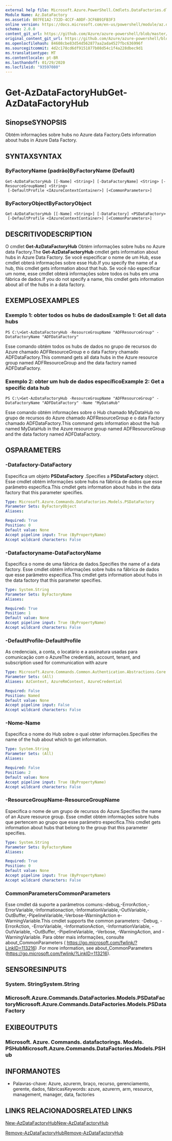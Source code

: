 ```yaml
---
external help file: Microsoft.Azure.PowerShell.Cmdlets.DataFactories.dll-Help.xml
Module Name: Az.DataFactory
ms.assetid: B07FE1A2-732D-4CCF-A0DF-3CF6B91FB3F3
online version: https://docs.microsoft.com/en-us/powershell/module/az.datafactory/get-azdatafactoryhub
schema: 2.0.0
content_git_url: https://github.com/Azure/azure-powershell/blob/master/src/DataFactory/DataFactoryV2/help/Get-AzDataFactoryHub.md
original_content_git_url: https://github.com/Azure/azure-powershell/blob/master/src/DataFactory/DataFactoryV2/help/Get-AzDataFactoryHub.md
ms.openlocfilehash: 84608cbe83d54d562877aa2ada4527fbc636996f
ms.sourcegitcommit: 4d2c178cd6df9151877b08d54c1f4a228dbec9d1
ms.translationtype: MT
ms.contentlocale: pt-BR
ms.lasthandoff: 01/29/2020
ms.locfileid: "93597080"
---
```

# <span data-ttu-id="dbc1f-101">Get-AzDataFactoryHub</span><span class="sxs-lookup"><span data-stu-id="dbc1f-101">Get-AzDataFactoryHub</span></span>

## <span data-ttu-id="dbc1f-102">Sinopse</span><span class="sxs-lookup"><span data-stu-id="dbc1f-102">SYNOPSIS</span></span>
<span data-ttu-id="dbc1f-103">Obtém informações sobre hubs no Azure data Factory.</span><span class="sxs-lookup"><span data-stu-id="dbc1f-103">Gets information about hubs in Azure Data Factory.</span></span>

## <span data-ttu-id="dbc1f-104">SYNTAX</span><span class="sxs-lookup"><span data-stu-id="dbc1f-104">SYNTAX</span></span>

### <span data-ttu-id="dbc1f-105">ByFactoryName (padrão)</span><span class="sxs-lookup"><span data-stu-id="dbc1f-105">ByFactoryName (Default)</span></span>
```
Get-AzDataFactoryHub [[-Name] <String>] [-DataFactoryName] <String> [-ResourceGroupName] <String>
 [-DefaultProfile <IAzureContextContainer>] [<CommonParameters>]
```

### <span data-ttu-id="dbc1f-106">ByFactoryObject</span><span class="sxs-lookup"><span data-stu-id="dbc1f-106">ByFactoryObject</span></span>
```
Get-AzDataFactoryHub [[-Name] <String>] [-DataFactory] <PSDataFactory>
 [-DefaultProfile <IAzureContextContainer>] [<CommonParameters>]
```

## <span data-ttu-id="dbc1f-107">DESCRITIVO</span><span class="sxs-lookup"><span data-stu-id="dbc1f-107">DESCRIPTION</span></span>
<span data-ttu-id="dbc1f-108">O cmdlet **Get-AzDataFactoryHub** Obtém informações sobre hubs no Azure data Factory.</span><span class="sxs-lookup"><span data-stu-id="dbc1f-108">The **Get-AzDataFactoryHub** cmdlet gets information about hubs in Azure Data Factory.</span></span>
<span data-ttu-id="dbc1f-109">Se você especificar o nome de um Hub, esse cmdlet obterá informações sobre esse Hub.</span><span class="sxs-lookup"><span data-stu-id="dbc1f-109">If you specify the name of a hub, this cmdlet gets information about that hub.</span></span>
<span data-ttu-id="dbc1f-110">Se você não especificar um nome, esse cmdlet obterá informações sobre todos os hubs em uma fábrica de dados.</span><span class="sxs-lookup"><span data-stu-id="dbc1f-110">If you do not specify a name, this cmdlet gets information about all of the hubs in a data factory.</span></span>

## <span data-ttu-id="dbc1f-111">EXEMPLOS</span><span class="sxs-lookup"><span data-stu-id="dbc1f-111">EXAMPLES</span></span>

### <span data-ttu-id="dbc1f-112">Exemplo 1: obter todos os hubs de dados</span><span class="sxs-lookup"><span data-stu-id="dbc1f-112">Example 1: Get all data hubs</span></span>
```
PS C:\>Get-AzDataFactoryHub -ResourceGroupName "ADFResourceGroup" -DataFactoryName "ADFDataFactory"
```

<span data-ttu-id="dbc1f-113">Esse comando obtém todos os hubs de dados no grupo de recursos do Azure chamado ADFResourceGroup e o data Factory chamado ADFDataFactory.</span><span class="sxs-lookup"><span data-stu-id="dbc1f-113">This command gets all data hubs in the Azure resource group named ADFResourceGroup and the data factory named ADFDataFactory.</span></span>

### <span data-ttu-id="dbc1f-114">Exemplo 2: obter um hub de dados específico</span><span class="sxs-lookup"><span data-stu-id="dbc1f-114">Example 2: Get a specific data hub</span></span>
```
PS C:\>Get-AzDataFactoryHub -ResourceGroupName "ADFResourceGroup" -DataFactoryName "ADFDataFactory" -Name "MyDataHub"
```

<span data-ttu-id="dbc1f-115">Esse comando obtém informações sobre o Hub chamado MyDataHub no grupo de recursos do Azure chamado ADFResourceGroup e o data Factory chamado ADFDataFactory.</span><span class="sxs-lookup"><span data-stu-id="dbc1f-115">This command gets information about the hub named MyDataHub in the Azure resource group named ADFResourceGroup and the data factory named ADFDataFactory.</span></span>

## <span data-ttu-id="dbc1f-116">OS</span><span class="sxs-lookup"><span data-stu-id="dbc1f-116">PARAMETERS</span></span>

### <span data-ttu-id="dbc1f-117">-Datafactory</span><span class="sxs-lookup"><span data-stu-id="dbc1f-117">-DataFactory</span></span>
<span data-ttu-id="dbc1f-118">Especifica um objeto **PSDataFactory** .</span><span class="sxs-lookup"><span data-stu-id="dbc1f-118">Specifies a **PSDataFactory** object.</span></span>
<span data-ttu-id="dbc1f-119">Esse cmdlet obtém informações sobre hubs na fábrica de dados que esse parâmetro especifica.</span><span class="sxs-lookup"><span data-stu-id="dbc1f-119">This cmdlet gets information about hubs in the data factory that this parameter specifies.</span></span>

```yaml
Type: Microsoft.Azure.Commands.DataFactories.Models.PSDataFactory
Parameter Sets: ByFactoryObject
Aliases:

Required: True
Position: 0
Default value: None
Accept pipeline input: True (ByPropertyName)
Accept wildcard characters: False
```

### <span data-ttu-id="dbc1f-120">-Datafactoryname</span><span class="sxs-lookup"><span data-stu-id="dbc1f-120">-DataFactoryName</span></span>
<span data-ttu-id="dbc1f-121">Especifica o nome de uma fábrica de dados.</span><span class="sxs-lookup"><span data-stu-id="dbc1f-121">Specifies the name of a data factory.</span></span>
<span data-ttu-id="dbc1f-122">Esse cmdlet obtém informações sobre hubs na fábrica de dados que esse parâmetro especifica.</span><span class="sxs-lookup"><span data-stu-id="dbc1f-122">This cmdlet gets information about hubs in the data factory that this parameter specifies.</span></span>

```yaml
Type: System.String
Parameter Sets: ByFactoryName
Aliases:

Required: True
Position: 1
Default value: None
Accept pipeline input: True (ByPropertyName)
Accept wildcard characters: False
```

### <span data-ttu-id="dbc1f-123">-DefaultProfile</span><span class="sxs-lookup"><span data-stu-id="dbc1f-123">-DefaultProfile</span></span>
<span data-ttu-id="dbc1f-124">As credenciais, a conta, o locatário e a assinatura usadas para comunicação com o Azure</span><span class="sxs-lookup"><span data-stu-id="dbc1f-124">The credentials, account, tenant, and subscription used for communication with azure</span></span>

```yaml
Type: Microsoft.Azure.Commands.Common.Authentication.Abstractions.Core.IAzureContextContainer
Parameter Sets: (All)
Aliases: AzContext, AzureRmContext, AzureCredential

Required: False
Position: Named
Default value: None
Accept pipeline input: False
Accept wildcard characters: False
```

### <span data-ttu-id="dbc1f-125">-Nome</span><span class="sxs-lookup"><span data-stu-id="dbc1f-125">-Name</span></span>
<span data-ttu-id="dbc1f-126">Especifica o nome do Hub sobre o qual obter informações.</span><span class="sxs-lookup"><span data-stu-id="dbc1f-126">Specifies the name of the hub about which to get information.</span></span>

```yaml
Type: System.String
Parameter Sets: (All)
Aliases:

Required: False
Position: 2
Default value: None
Accept pipeline input: True (ByPropertyName)
Accept wildcard characters: False
```

### <span data-ttu-id="dbc1f-127">-ResourceGroupName</span><span class="sxs-lookup"><span data-stu-id="dbc1f-127">-ResourceGroupName</span></span>
<span data-ttu-id="dbc1f-128">Especifica o nome de um grupo de recursos do Azure.</span><span class="sxs-lookup"><span data-stu-id="dbc1f-128">Specifies the name of an Azure resource group.</span></span>
<span data-ttu-id="dbc1f-129">Esse cmdlet obtém informações sobre hubs que pertencem ao grupo que esse parâmetro especifica.</span><span class="sxs-lookup"><span data-stu-id="dbc1f-129">This cmdlet gets information about hubs that belong to the group that this parameter specifies.</span></span>

```yaml
Type: System.String
Parameter Sets: ByFactoryName
Aliases:

Required: True
Position: 0
Default value: None
Accept pipeline input: True (ByPropertyName)
Accept wildcard characters: False
```

### <span data-ttu-id="dbc1f-130">CommonParameters</span><span class="sxs-lookup"><span data-stu-id="dbc1f-130">CommonParameters</span></span>
<span data-ttu-id="dbc1f-131">Esse cmdlet dá suporte a parâmetros comuns:-debug,-ErrorAction,-ErrorVariable,-Informationaction,-InformationVariable,-OutVariable,-OutBuffer,-PipelineVariable,-Verbose-WarningAction e-WarningVariable.</span><span class="sxs-lookup"><span data-stu-id="dbc1f-131">This cmdlet supports the common parameters: -Debug, -ErrorAction, -ErrorVariable, -InformationAction, -InformationVariable, -OutVariable, -OutBuffer, -PipelineVariable, -Verbose, -WarningAction, and -WarningVariable.</span></span> <span data-ttu-id="dbc1f-132">Para obter mais informações, consulte about_CommonParameters ( https://go.microsoft.com/fwlink/?LinkID=113216) .</span><span class="sxs-lookup"><span data-stu-id="dbc1f-132">For more information, see about_CommonParameters (https://go.microsoft.com/fwlink/?LinkID=113216).</span></span>

## <span data-ttu-id="dbc1f-133">SENSORES</span><span class="sxs-lookup"><span data-stu-id="dbc1f-133">INPUTS</span></span>

### <span data-ttu-id="dbc1f-134">System. String</span><span class="sxs-lookup"><span data-stu-id="dbc1f-134">System.String</span></span>

### <span data-ttu-id="dbc1f-135">Microsoft.Azure.Commands.DataFactories.Models.PSDataFactory</span><span class="sxs-lookup"><span data-stu-id="dbc1f-135">Microsoft.Azure.Commands.DataFactories.Models.PSDataFactory</span></span>

## <span data-ttu-id="dbc1f-136">EXIBE</span><span class="sxs-lookup"><span data-stu-id="dbc1f-136">OUTPUTS</span></span>

### <span data-ttu-id="dbc1f-137">Microsoft. Azure. Commands. datafactorings. Models. PSHub</span><span class="sxs-lookup"><span data-stu-id="dbc1f-137">Microsoft.Azure.Commands.DataFactories.Models.PSHub</span></span>

## <span data-ttu-id="dbc1f-138">INFORMA</span><span class="sxs-lookup"><span data-stu-id="dbc1f-138">NOTES</span></span>
* <span data-ttu-id="dbc1f-139">Palavras-chave: Azure, azurerm, braço, recurso, gerenciamento, gerente, dados, fábricas</span><span class="sxs-lookup"><span data-stu-id="dbc1f-139">Keywords: azure, azurerm, arm, resource, management, manager, data, factories</span></span>

## <span data-ttu-id="dbc1f-140">LINKS RELACIONADOS</span><span class="sxs-lookup"><span data-stu-id="dbc1f-140">RELATED LINKS</span></span>

[<span data-ttu-id="dbc1f-141">New-AzDataFactoryHub</span><span class="sxs-lookup"><span data-stu-id="dbc1f-141">New-AzDataFactoryHub</span></span>](./New-AzDataFactoryHub.md)

[<span data-ttu-id="dbc1f-142">Remove-AzDataFactoryHub</span><span class="sxs-lookup"><span data-stu-id="dbc1f-142">Remove-AzDataFactoryHub</span></span>](./Remove-AzDataFactoryHub.md)


